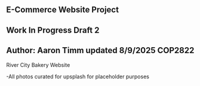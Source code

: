E-Commerce Website Project
---------------------------------------------------------------------------------------------------
Work In Progress Draft 2 
---------------------------------------------------------------------------------------------------
Author: Aaron Timm
updated 8/9/2025
COP2822
---------------------------------------------------------------------------------------------------
River City Bakery Website

-All photos curated for upsplash for placeholder purposes 

